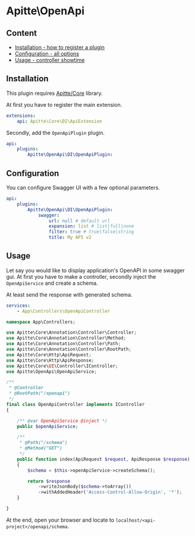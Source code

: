 # Apitte\OpenApi

## Content

- [Installation - how to register a plugin](#installation)
- [Configuration - all options](#configuration)
- [Usage - controller showtime](#usage)

## Installation

This plugin requires [Apitte/Core](https://github.com/apitte/core) library.

At first you have to register the main extension.

```yaml
extensions:
    api: Apitte\Core\DI\ApiExtension
```

Secondly, add the `OpenApiPlugin` plugin.

```yaml
api:
    plugins: 
        Apitte\OpenApi\DI\OpenApiPlugin:
```

## Configuration

You can configure Swagger UI with a few optional parameters.

```yaml
api:
    plugins: 
        Apitte\OpenApi\DI\OpenApiPlugin:
            swagger:
                url: null # default url
                expansion: list # list|full|none
                filter: true # true|false|string
                title: My API v2
```

## Usage

Let say you would like to display application's OpenAPI in some swagger gui. At first you
have to make a controller, secondly inject the `OpenApiService` and create a schema.

At least send the response with generated schema.

```yaml
services:
    - App\Controllers\OpenApiController
```

```php
namespace App\Controllers;

use Apitte\Core\Annotation\Controller\Controller;
use Apitte\Core\Annotation\Controller\Method;
use Apitte\Core\Annotation\Controller\Path;
use Apitte\Core\Annotation\Controller\RootPath;
use Apitte\Core\Http\ApiRequest;
use Apitte\Core\Http\ApiResponse;
use Apitte\Core\UI\Controller\IController;
use Apitte\OpenApi\OpenApiService;

/**
 * @Controller
 * @RootPath("/openapi")
 */
final class OpenApiController implements IController
{

    /** @var OpenApiService @inject */
    public $openApiService;

    /**
     * @Path("/schema")
     * @Method("GET")
     */
    public function index(ApiRequest $request, ApiResponse $response)
    {
        $schema = $this->openApiService->createSchema();

        return $response
            ->writeJsonBody($schema->toArray())
            ->withAddedHeader('Access-Control-Allow-Origin', '*');
    }

}
```

At the end, open your browser and locate to `localhost/<api-project>/openapi/schema`.
